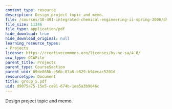 ```yaml
---
content_type: resource
description: Design project topic and memo.
file: /courses/10-491-integrated-chemical-engineering-ii-spring-2006/d9075a7515e5ce91674b1ee5a3b9046c_group_5.pdf
file_size: 11346
file_type: application/pdf
hide_download: true
hide_download_original: null
learning_resource_types:
- Projects
license: https://creativecommons.org/licenses/by-nc-sa/4.0/
ocw_type: OCWFile
parent_title: Projects
parent_type: CourseSection
parent_uid: 09de868b-e56b-87a8-b829-b94ecac5201d
resourcetype: Document
title: group_5.pdf
uid: d9075a75-15e5-ce91-674b-1ee5a3b9046c
---
```

Design project topic and memo.